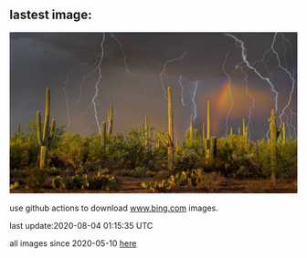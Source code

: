 ## lastest image:
![](images/SaguaroLightning.jpg)

use github actions to download www.bing.com images.

last update:2020-08-04 01:15:35 UTC

all images since 2020-05-10 [here](https://github.com/counter2015/bing-daily-images/tree/master/images) 

